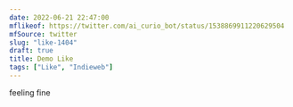 ```yaml
---
date: 2022-06-21 22:47:00
mflikeof: https://twitter.com/ai_curio_bot/status/1538869911220629504
mfSource: twitter
slug: "like-1404"
draft: true
title: Demo Like
tags: ["Like", "Indieweb"]
---
```


feeling fine
